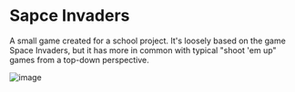 # Sapce Invaders

A small game created for a school project. It's loosely based on the game Space Invaders, but it has more in common with typical "shoot 'em up" games from a top-down perspective.


![image](https://user-images.githubusercontent.com/82874709/136603373-31cb95de-3616-4eec-80a6-48ff58a074bf.png)
